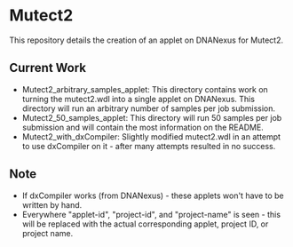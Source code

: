 # Mutect2

This repository details the creation of an applet on DNANexus for Mutect2.

## Current Work
- Mutect2_arbitrary_samples_applet: This directory contains work on turning the mutect2.wdl into a single applet on DNANexus. This directory will run an arbitrary number of samples per job submission.
- Mutect2_50_samples_applet: This directory will run 50 samples per job submission and will contain the most information on the README.
- Mutect2_with_dxCompiler: Slightly modified mutect2.wdl in an attempt to use dxCompiler on it - after many attempts resulted in no success.

## Note
- If dxCompiler works (from DNANexus) - these applets won't have to be written by hand.
- Everywhere "applet-id", "project-id", and "project-name" is seen - this will be replaced with the actual corresponding applet, project ID, or project name.
